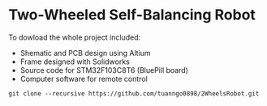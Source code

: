 # Two-Wheeled Self-Balancing Robot
To dowload the whole project included:

* Shematic and PCB design using Altium
* Frame designed with Solidworks
* Source code for STM32F103C8T6 (BluePill board)
* Computer software for remote control

```
git clone --recursive https://github.com/tuanngo0898/2WheelsRobot.git 
```